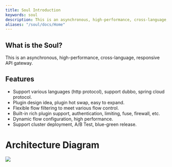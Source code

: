 ```yaml
---
title: Soul Introduction
keywords: soul
description: This is an asynchronous, high-performance, cross-language, responsive API gateway.
aliases: "/soul/docs/Home"
---
```


## What is the Soul?

This is an asynchronous, high-performance, cross-language, responsive API gateway.

## Features

* Support various languages (http protocol), support dubbo, spring cloud protocol.
* Plugin design idea, plugin hot swap, easy to expand.
* Flexible flow filtering to meet various flow control.
* Built-in rich plugin support, authentication, limiting, fuse, firewall, etc.
* Dynamic flow configuration, high performance.
* Support cluster deployment, A/B Test, blue-green release.

# Architecture Diagram

![](/img/architecture/soul-framework.png)
